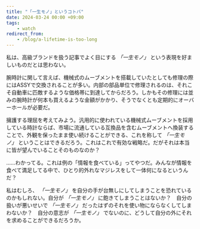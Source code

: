 ```yaml
---
title: "「一生モノ」というコトバ"
date: 2024-03-24 00:00 +09:00
tags:
    - watch
redirect_from:
    - /blog/a-lifetime-is-too-long
---
```


私は、高級ブランドを扱う記事でよく目にする _「一生モノ」_ という表現を好ましいものだとは思わない。

腕時計に関して言えば、機械式のムーブメントを搭載していたとしても修理の際にはASSYで交換されることが多い。内部の部品単位で修理されるのは、それこそ自動車に匹敵するような価格帯に到達してからだろう。しかもその修理には並みの腕時計が何本も買えるような金額がかかり、そうでなくとも定期的にオーバーホールが必要だ。

擁護する理屈を考えてみよう。汎用的に使われている機械式ムーブメントを採用している時計ならば、市場に流通している互換品を含むムーブメントへ換装することで、外観を保ったまま使い続けることができる、これを称して _「一生モノ」_ ということはできるだろう。これはこれで有効な戦略だ。だがそれは本当に皆が望んでいることそのものなのか？

……わかってる。これは例の「情報を食べている」ってやつだ。みんなが情報を食べて満足してる中で、ひとり的外れなマジレスをして一体何になるというんだ？

私はむしろ、 _「一生モノ」_ を自分の手が台無しにしてしまうことを恐れているのかもしれない。自分が _「一生モノ」_ に飽きてしまうことはないか？　自分の扱いが悪いせいで _「一生モノ」_ だったはずのそれを使い物にならなくしてしまわないか？　自分の意志が _「一生モノ」_ でないのに、どうして自分の外にそれを求めることができるだろうか。

